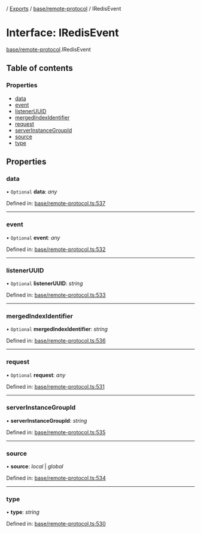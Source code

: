 [](../README.md) / [Exports](../modules.md) / [base/remote-protocol](../modules/base_remote_protocol.md) / IRedisEvent

# Interface: IRedisEvent

[base/remote-protocol](../modules/base_remote_protocol.md).IRedisEvent

## Table of contents

### Properties

- [data](base_remote_protocol.iredisevent.md#data)
- [event](base_remote_protocol.iredisevent.md#event)
- [listenerUUID](base_remote_protocol.iredisevent.md#listeneruuid)
- [mergedIndexIdentifier](base_remote_protocol.iredisevent.md#mergedindexidentifier)
- [request](base_remote_protocol.iredisevent.md#request)
- [serverInstanceGroupId](base_remote_protocol.iredisevent.md#serverinstancegroupid)
- [source](base_remote_protocol.iredisevent.md#source)
- [type](base_remote_protocol.iredisevent.md#type)

## Properties

### data

• `Optional` **data**: *any*

Defined in: [base/remote-protocol.ts:537](https://github.com/onzag/itemize/blob/11a98dec/base/remote-protocol.ts#L537)

___

### event

• `Optional` **event**: *any*

Defined in: [base/remote-protocol.ts:532](https://github.com/onzag/itemize/blob/11a98dec/base/remote-protocol.ts#L532)

___

### listenerUUID

• `Optional` **listenerUUID**: *string*

Defined in: [base/remote-protocol.ts:533](https://github.com/onzag/itemize/blob/11a98dec/base/remote-protocol.ts#L533)

___

### mergedIndexIdentifier

• `Optional` **mergedIndexIdentifier**: *string*

Defined in: [base/remote-protocol.ts:536](https://github.com/onzag/itemize/blob/11a98dec/base/remote-protocol.ts#L536)

___

### request

• `Optional` **request**: *any*

Defined in: [base/remote-protocol.ts:531](https://github.com/onzag/itemize/blob/11a98dec/base/remote-protocol.ts#L531)

___

### serverInstanceGroupId

• **serverInstanceGroupId**: *string*

Defined in: [base/remote-protocol.ts:535](https://github.com/onzag/itemize/blob/11a98dec/base/remote-protocol.ts#L535)

___

### source

• **source**: *local* \| *global*

Defined in: [base/remote-protocol.ts:534](https://github.com/onzag/itemize/blob/11a98dec/base/remote-protocol.ts#L534)

___

### type

• **type**: *string*

Defined in: [base/remote-protocol.ts:530](https://github.com/onzag/itemize/blob/11a98dec/base/remote-protocol.ts#L530)
